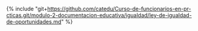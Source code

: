{% include "git+https://github.com/catedu/Curso-de-funcionarios-en-pr-cticas.git/modulo-2-documentacion-educativa/igualdad/ley-de-igualdad-de-oportunidades.md" %}